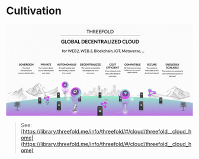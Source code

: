 # Cultivation

![cultivation](img/threefold__cloud_blockchain_.jpg)
> See: [https://library.threefold.me/info/threefold/#/cloud/threefold__cloud_home](https://library.threefold.me/info/threefold/#/cloud/threefold__cloud_home)

